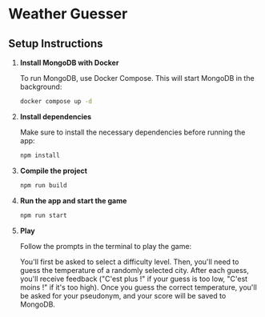 # Weather Guesser

## Setup Instructions

1. **Install MongoDB with Docker**

    To run MongoDB, use Docker Compose. This will start MongoDB in the background:  

   ```bash
   docker compose up -d
   ```

2. **Install dependencies**

    Make sure to install the necessary dependencies before running the app:
    
   ```bash
   npm install
   ```

3. **Compile the project**

   ```bash
   npm run build
   ```

4. **Run the app and start the game**

   ```bash
   npm run start
   ```

5. **Play**

    Follow the prompts in the terminal to play the game:

    You'll first be asked to select a difficulty level.
    Then, you'll need to guess the temperature of a randomly selected city.
    After each guess, you'll receive feedback ("C'est plus !" if your guess is too low, "C'est moins !" if it's too high).
    Once you guess the correct temperature, you'll be asked for your pseudonym, and your score will be saved to MongoDB.